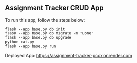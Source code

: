 ## Assignment Tracker CRUD App

To run this app, follow the steps below:
```
flask --app base.py db init
flask --app base.py db migrate -m "Done"
flask --app base.py db upgrade
python cat.py
flask --app base.py run
```

Deployed App: https://assignment-tracker-pccx.onrender.com